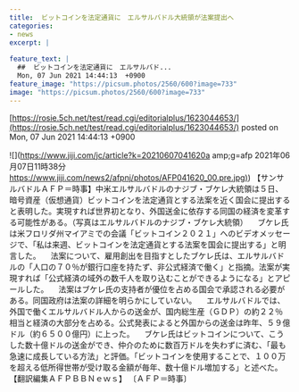 ```yaml
---
title:  ビットコインを法定通貨に　エルサルバドル大統領が法案提出へ  
categories:
- news
excerpt: |
  
feature_text: |
  ##  ビットコインを法定通貨に　エルサルバド...
  Mon, 07 Jun 2021 14:44:13  +0900
feature_image: "https://picsum.photos/2560/600?image=733"
image: "https://picsum.photos/2560/600?image=733"
---
```


[https://rosie.5ch.net/test/read.cgi/editorialplus/1623044653/](https://rosie.5ch.net/test/read.cgi/editorialplus/1623044653/)
posted on Mon, 07 Jun 2021 14:44:13  +0900

<!--more-->

![](https://www.jiji.com/jc/article?k=20210607041620a amp;g=afp 2021年06月07日11時38分 [https://www.jiji.com/news2/afpnj/photos/AFP041620_00.pre.jpg)](https://www.jiji.com/news2/afpnj/photos/AFP041620_00.pre.jpg)) 【サンサルバドルＡＦＰ＝時事】中米エルサルバドルのナジブ・ブケレ大統領は５日、暗号資産（仮想通貨）ビットコインを法定通貨とする法案を近く国会に提出すると表明した。実現すれば世界初となり、外国送金に依存する同国の経済を変革する可能性がある。（写真はエルサルバドルのナジブ・ブケレ大統領） 　ブケレ氏は米フロリダ州マイアミでの会議「ビットコイン２０２１」へのビデオメッセージで、「私は来週、ビットコインを法定通貨とする法案を国会に提出する」と明言した。 　法案について、雇用創出を目指すとしたブケレ氏は、エルサルバドルの「人口の７０％が銀行口座を持たず、非公式経済で働く」と指摘。法案が実現すれば「公式経済の域外の数千人を取り込むことができるようになる」とアピールした。 　法案はブケレ氏の支持者が優位を占める国会で承認される必要がある。同国政府は法案の詳細を明らかにしていない。 　エルサルバドルでは、外国で働くエルサルバドル人からの送金が、国内総生産（ＧＤＰ）の約２２％相当と経済の大部分を占める。公式発表によると外国からの送金は昨年、５９億ドル（約６５００億円）に上った。 　ブケレ氏はビットコインについて、こうした数十億ドルの送金ができ、仲介のために数百万ドルを失わずに済む、「最も急速に成長している方法」と評価。「ビットコインを使用することで、１００万を超える低所得世帯が受け取る金額が毎年、数十億ドル増加する」と述べた。【翻訳編集ＡＦＰＢＢＮｅｗｓ】 〔ＡＦＰ＝時事〕
